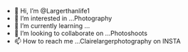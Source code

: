 - 👋 Hi, I’m @Largerthanlife1
- 👀 I’m interested in ...Photography
- 🌱 I’m currently learning ...
- 💞️ I’m looking to collaborate on ...Photoshoots
- 📫 How to reach me ...Clairelargerphotography on INSTA

<!---
Largerthanlife1/Largerthanlife1 is a ✨ special ✨ repository because its `README.md` (this file) appears on your GitHub profile.
You can click the Preview link to take a look at your changes.
--->
